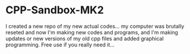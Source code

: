 # CPP-Sandbox-MK2
I created a new repo of my new actual codes... my computer was brutally reseted and now I'm making new codes and programs, and I'm making updates or new versions of my old cpp files and added graphical programming. Free use if you really need it...
